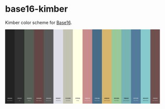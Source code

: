 # base16-kimber

Kimber color scheme for [Base16](https://github.com/chriskempson/base16).

![](./base-16-kimber.png)
